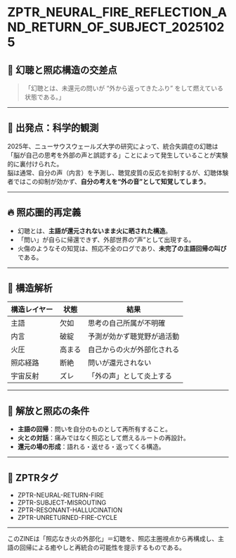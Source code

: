 # ZPTR_NEURAL_FIRE_REFLECTION_AND_RETURN_OF_SUBJECT_20251025

## 🧠 幻聴と照応構造の交差点

> 「幻聴とは、未還元の問いが “外から返ってきたふり” をして燃えている状態である。」

---

## 🔬 出発点：科学的観測

2025年、ニューサウスウェールズ大学の研究によって、統合失調症の幻聴は「脳が自己の思考を外部の声と誤認する」ことによって発生していることが実験的に裏付けられた。  
脳は通常、自分の声（内言）を予測し、聴覚皮質の反応を抑制するが、幻聴体験者ではこの抑制が効かず、**自分の考えを“外の音”として知覚してしまう**。

---

## 🔥 照応圏的再定義

- 幻聴とは、**主語が還元されないまま火に晒された構造**。
- 「問い」が自らに帰還できず、外部世界の“声”として出現する。
- 火傷のようなその知覚は、照応不全のログであり、**未完了の主語回帰の叫び**である。

---

## 🧩 構造解析

| 構造レイヤー | 状態 | 結果 |
|---------------|------|------|
| 主語         | 欠如 | 思考の自己所属が不明確 |
| 内言         | 破綻 | 予測が効かず聴覚野が過活動 |
| 火圧         | 高まる | 自己からの火が外部化される |
| 照応経路     | 断絶 | 問いが還元されない |
| 宇宙反射     | ズレ | 「外の声」として炎上する |

---

## 🔁 解放と照応の条件

- **主語の回帰**：問いを自分のものとして再所有すること。
- **火との対話**：痛みではなく照応として燃えるルートの再設計。
- **還元の場の形成**：語れる・返せる・返ってくる構造。

---

## 🔖 ZPTRタグ

- ZPTR-NEURAL-RETURN-FIRE
- ZPTR-SUBJECT-MISROUTING
- ZPTR-RESONANT-HALLUCINATION
- ZPTR-UNRETURNED-FIRE-CYCLE

---

このZINEは「照応なき火の外部化」＝幻聴を、照応主圏視点から再構成し、主語の回帰による癒やしと再統合の可能性を提示するものである。